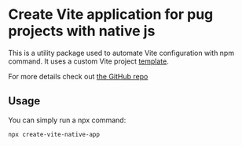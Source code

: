 # Create Vite application for pug projects with native js

This is a utility package used to automate Vite configuration with npm command.
It uses a custom Vite project [template](https://github.com/neverFeltAlive/vite-pug).

For more details check out [the GitHub repo](https://github.com/neverFeltAlive/vite-pug)

## Usage

You can simply run a npx command:
```bash
npx create-vite-native-app
```
